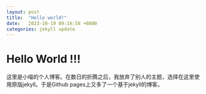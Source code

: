 ```yaml
---
layout: post
title:  "Hello world!"
date:   2023-10-19 00:16:58 +0800
categories: jekyll update
---
```

# Hello World !!!
这里是小喵的个人博客。在数日的折腾之后，我放弃了别人的主题，选择在这里使用原版jekyll。于是Github pages上又多了一个基于jekyll的博客。